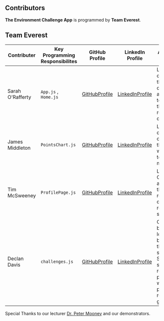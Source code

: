 ## **Contributors**

**The Environment Challenge App** is programmed by **Team Everest**.

## **Team Everest**

| Contributer | Key  Programming Responsibilites | GitHub Profile | LinkedIn Profile | Above and Beyond |
|----------|----------|----------|----------|----------|
| Sarah O'Rafferty | `App.js` , `Home.js` | [GitHubProfile](https://github.com/oraffsarah) | [LinkedInProfile](https://www.linkedin.com/in/sarah-o%E2%80%99rafferty-50639118b/)  | Lead the design of the JSON database and edited together the screen recording demo. |
| James Middleton | `PointsChart.js` | [GitHubProfile](https://github.com/JMidd7) | [LinkedInProfile](https://www.linkedin.com/in/-james-middleton/)  | Lead the delegation of work through weekly team meetings. |
| Tim McSweeney | `ProfilePage.js` | [GitHubProfile](https://github.com/TMcSweeney100) | [LinkedInProfile](https://www.linkedin.com/in/tim-mc-sweeney-329968299/)  | Lead the CSS design and voiced the screen recording demo required for submission. | 
| Declan Davis | `challenges.js` | [GitHubProfile](https://github.com/DeclanDavis) | [LinkedInProfile](https://www.linkedin.com/in/declandavis5432/)  | Created a bespoke logo and banner for the project, setup OBS Studio to screen record the project and wrote the project readme for github. |



Special Thanks to our lecturer [Dr. Peter Mooney](https://www.cs.nuim.ie/~pmooney/) and our demonstrators. 
